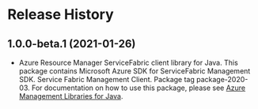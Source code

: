 # Release History

## 1.0.0-beta.1 (2021-01-26)

- Azure Resource Manager ServiceFabric client library for Java. This package contains Microsoft Azure SDK for ServiceFabric Management SDK. Service Fabric Management Client. Package tag package-2020-03. For documentation on how to use this package, please see [Azure Management Libraries for Java](https://aka.ms/azsdk/java/mgmt).
